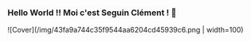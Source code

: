 ### Hello World !! Moi c'est Seguin Clément ! 👋

![Cover](/img/43fa9a744c35f9544aa6204cd45939c6.png | width=100)

